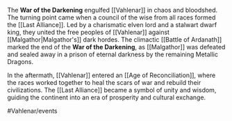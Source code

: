 The **War of the Darkening** engulfed [[Vahlenar]] in chaos and bloodshed. The turning point came when a council of the wise from all races formed the [[Last Alliance]]. Led by a charismatic elven lord and a stalwart dwarf king, they united the free peoples of [[Vahlenar]] against [[Malgathor|Malgathor's]] dark hordes. The climactic [[Battle of Ardanath]] marked the end of the **War of the Darkening**, as [[Malgathor]] was defeated and sealed away in a prison of eternal darkness by the remaining Metallic Dragons.

In the aftermath, [[Vahlenar]] entered an [[Age of Reconciliation]], where the races worked together to heal the scars of war and rebuild their civilizations. The [[Last Alliance]] became a symbol of unity and wisdom, guiding the continent into an era of prosperity and cultural exchange.

#Vahlenar/events 
